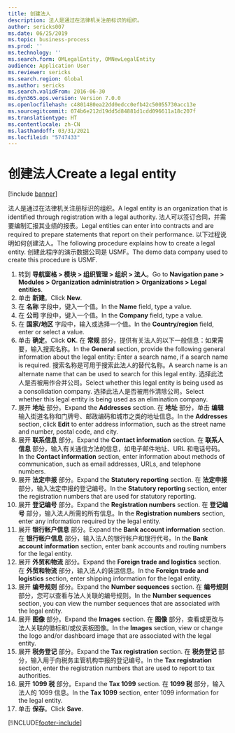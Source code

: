 ```yaml
---
title: 创建法人
description: 法人是通过在法律机关注册标识的组织。
author: sericks007
ms.date: 06/25/2019
ms.topic: business-process
ms.prod: ''
ms.technology: ''
ms.search.form: OMLegalEntity, OMNewLegalEntity
audience: Application User
ms.reviewer: sericks
ms.search.region: Global
ms.author: sericks
ms.search.validFrom: 2016-06-30
ms.dyn365.ops.version: Version 7.0.0
ms.openlocfilehash: c4801480ea22dd0edcc0efb42c50055730acc13e
ms.sourcegitcommit: 074b6e212d19dd5d84881d1cdd096611a18c207f
ms.translationtype: HT
ms.contentlocale: zh-CN
ms.lasthandoff: 03/31/2021
ms.locfileid: "5747433"
---
```

# <a name="create-a-legal-entity"></a><span data-ttu-id="9c957-103">创建法人</span><span class="sxs-lookup"><span data-stu-id="9c957-103">Create a legal entity</span></span>

[!include [banner](../../includes/banner.md)]

<span data-ttu-id="9c957-104">法人是通过在法律机关注册标识的组织。</span><span class="sxs-lookup"><span data-stu-id="9c957-104">A legal entity is an organization that is identified through registration with a legal authority.</span></span> <span data-ttu-id="9c957-105">法人可以签订合同，并需要编制汇报其业绩的报表。</span><span class="sxs-lookup"><span data-stu-id="9c957-105">Legal entities can enter into contracts and are required to prepare statements that report on their performance.</span></span> <span data-ttu-id="9c957-106">以下过程说明如何创建法人。</span><span class="sxs-lookup"><span data-stu-id="9c957-106">The following procedure explains how to create a legal entity.</span></span> <span data-ttu-id="9c957-107">创建此程序的演示数据公司是 USMF。</span><span class="sxs-lookup"><span data-stu-id="9c957-107">The demo data company used to create this procedure is USMF.</span></span>

1. <span data-ttu-id="9c957-108">转到 **导航窗格 > 模块 > 组织管理 > 组织 > 法人**。</span><span class="sxs-lookup"><span data-stu-id="9c957-108">Go to **Navigation pane > Modules > Organization administration > Organizations > Legal entities**.</span></span>
2. <span data-ttu-id="9c957-109">单击 **新建**。</span><span class="sxs-lookup"><span data-stu-id="9c957-109">Click **New**.</span></span>
3. <span data-ttu-id="9c957-110">在 **名称** 字段中，键入一个值。</span><span class="sxs-lookup"><span data-stu-id="9c957-110">In the **Name** field, type a value.</span></span>
4. <span data-ttu-id="9c957-111">在 **公司** 字段中，键入一个值。</span><span class="sxs-lookup"><span data-stu-id="9c957-111">In the **Company** field, type a value.</span></span>
5. <span data-ttu-id="9c957-112">在 **国家/地区** 字段中，输入或选择一个值。</span><span class="sxs-lookup"><span data-stu-id="9c957-112">In the **Country/region** field, enter or select a value.</span></span>
6. <span data-ttu-id="9c957-113">单击 **确定**。</span><span class="sxs-lookup"><span data-stu-id="9c957-113">Click **OK**.</span></span> <span data-ttu-id="9c957-114">在 **常规** 部分，提供有关法人的以下一般信息：如果需要，输入搜索名称。</span><span class="sxs-lookup"><span data-stu-id="9c957-114">In the **General** section, provide the following general information about the legal entity: Enter a search name, if a search name is required.</span></span> <span data-ttu-id="9c957-115">搜索名称是可用于搜索此法人的替代名称。</span><span class="sxs-lookup"><span data-stu-id="9c957-115">A search name is an alternate name that can be used to search for this legal entity.</span></span> <span data-ttu-id="9c957-116">选择此法人是否被用作合并公司。</span><span class="sxs-lookup"><span data-stu-id="9c957-116">Select whether this legal entity is being used as a consolidation company.</span></span> <span data-ttu-id="9c957-117">选择此法人是否被用作清除公司。</span><span class="sxs-lookup"><span data-stu-id="9c957-117">Select whether this legal entity is being used as an elimination company.</span></span> 
7. <span data-ttu-id="9c957-118">展开 **地址** 部分。</span><span class="sxs-lookup"><span data-stu-id="9c957-118">Expand the **Addresses** section.</span></span> <span data-ttu-id="9c957-119">在 **地址** 部分，单击 **编辑** 输入街道名称和门牌号、邮政编码和城市之类的地址信息。</span><span class="sxs-lookup"><span data-stu-id="9c957-119">In the **Addresses** section, click **Edit** to enter address information, such as the street name and number, postal code, and city.</span></span>
8. <span data-ttu-id="9c957-120">展开 **联系信息** 部分。</span><span class="sxs-lookup"><span data-stu-id="9c957-120">Expand the **Contact information** section.</span></span> <span data-ttu-id="9c957-121">在 **联系人信息** 部分，输入有关通信方法的信息，如电子邮件地址、URL 和电话号码。</span><span class="sxs-lookup"><span data-stu-id="9c957-121">In the **Contact information** section, enter information about methods of communication, such as email addresses, URLs, and telephone numbers.</span></span> 
9. <span data-ttu-id="9c957-122">展开 **法定申报** 部分。</span><span class="sxs-lookup"><span data-stu-id="9c957-122">Expand the **Statutory reporting** section.</span></span> <span data-ttu-id="9c957-123">在 **法定申报** 部分，输入法定申报的登记编号。</span><span class="sxs-lookup"><span data-stu-id="9c957-123">In the **Statutory reporting** section, enter the registration numbers that are used for statutory reporting.</span></span>
10. <span data-ttu-id="9c957-124">展开 **登记编号** 部分。</span><span class="sxs-lookup"><span data-stu-id="9c957-124">Expand the **Registration numbers** section.</span></span> <span data-ttu-id="9c957-125">在 **登记编号** 部分，输入法人所需的所有信息。</span><span class="sxs-lookup"><span data-stu-id="9c957-125">In the **Registration numbers** section, enter any information required by the legal entity.</span></span>  
11. <span data-ttu-id="9c957-126">展开 **银行帐户信息** 部分。</span><span class="sxs-lookup"><span data-stu-id="9c957-126">Expand the **Bank account information** section.</span></span> <span data-ttu-id="9c957-127">在 **银行帐户信息** 部分，输入法人的银行帐户和银行代号。</span><span class="sxs-lookup"><span data-stu-id="9c957-127">In the **Bank account information** section, enter bank accounts and routing numbers for the legal entity.</span></span>
12. <span data-ttu-id="9c957-128">展开 **外贸和物流** 部分。</span><span class="sxs-lookup"><span data-stu-id="9c957-128">Expand the **Foreign trade and logistics** section.</span></span> <span data-ttu-id="9c957-129">在 **外贸和物流** 部分，输入法人的装运信息。</span><span class="sxs-lookup"><span data-stu-id="9c957-129">In the **Foreign trade and logistics** section, enter shipping information for the legal entity.</span></span>  
13. <span data-ttu-id="9c957-130">展开 **编号规则** 部分。</span><span class="sxs-lookup"><span data-stu-id="9c957-130">Expand the **Number sequences** section.</span></span> <span data-ttu-id="9c957-131">在 **编号规则** 部分，您可以查看与法人关联的编号规则。</span><span class="sxs-lookup"><span data-stu-id="9c957-131">In the **Number sequences** section, you can view the number sequences that are associated with the legal entity.</span></span>  
14. <span data-ttu-id="9c957-132">展开 **图像** 部分。</span><span class="sxs-lookup"><span data-stu-id="9c957-132">Expand the **Images** section.</span></span> <span data-ttu-id="9c957-133">在 **图像** 部分，查看或更改与法人关联的徽标和/或仪表板图像。</span><span class="sxs-lookup"><span data-stu-id="9c957-133">In the **Images** section, view or change the logo and/or dashboard image that are associated with the legal entity.</span></span>  
15. <span data-ttu-id="9c957-134">展开 **税务登记** 部分。</span><span class="sxs-lookup"><span data-stu-id="9c957-134">Expand the **Tax registration** section.</span></span> <span data-ttu-id="9c957-135">在 **税务登记** 部分，输入用于向税务主管机构申报的登记编号。</span><span class="sxs-lookup"><span data-stu-id="9c957-135">In the **Tax registration** section, enter the registration numbers that are used to report to tax authorities.</span></span>
16. <span data-ttu-id="9c957-136">展开 **1099 税** 部分。</span><span class="sxs-lookup"><span data-stu-id="9c957-136">Expand the **Tax 1099** section.</span></span> <span data-ttu-id="9c957-137">在 **1099 税** 部分，输入法人的 1099 信息。</span><span class="sxs-lookup"><span data-stu-id="9c957-137">In the **Tax 1099** section, enter 1099 information for the legal entity.</span></span>  
17. <span data-ttu-id="9c957-138">单击 **保存**。</span><span class="sxs-lookup"><span data-stu-id="9c957-138">Click **Save**.</span></span>


[!INCLUDE[footer-include](../../../../includes/footer-banner.md)]